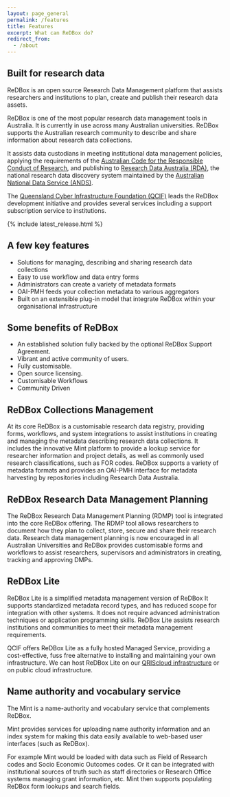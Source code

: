 ```yaml
---
layout: page_general
permalink: /features
title: Features
excerpt: What can ReDBox do?
redirect_from:
  - /about
---
```


## Built for research data

ReDBox is an open source Research Data Management platform that assists researchers and institutions to
plan, create and publish their research data assets.

ReDBox is one of the most popular research data management tools in Australia.
It is currently in use across many Australian universities.
ReDBox supports the Australian research community to describe and share information about research data collections.

It assists data custodians in meeting institutional data management policies, applying the requirements
of the
[Australian Code for the Responsible Conduct of Research](https://www.nhmrc.gov.au/about-us/publications/australian-code-responsible-conduct-research-2018),
and publishing to
[Research Data Australia (RDA)](https://researchdata.edu.au/),
the national research data discovery system maintained by the
[Australian National Data Service (ANDS)](https://ardc.edu.au/).

The
[Queensland Cyber Infrastructure Foundation (QCIF)](https://www.qcif.edu.au/)
leads the ReDBox development initiative and
provides several services including a support subscription service to institutions.

{% include latest_release.html %}

## A few key features

- Solutions for managing, describing and sharing research data collections
- Easy to use workflow and data entry forms
- Administrators can create a variety of metadata formats
- OAI-PMH feeds your collection metadata to various aggregators
- Built on an extensible plug-in model that integrate ReDBox within your organisational infrastructure

## Some benefits of ReDBox

- An established solution fully backed by the optional ReDBox Support Agreement.
- Vibrant and active community of users.
- Fully customisable.
- Open source licensing.
- Customisable Workflows
- Community Driven

## ReDBox Collections Management

At its core ReDBox is a customisable research data registry, providing forms, workflows, and system integrations
to assist institutions in creating and managing the metadata describing research data collections.
It includes the innovative Mint platform to provide a lookup service for researcher information and project details,
as well as commonly used research classifications, such as FOR codes. ReDBox supports a variety of metadata formats
and provides an OAI-PMH interface for metadata harvesting by repositories including Research Data Australia.

## ReDBox Research Data Management Planning

The ReDBox Research Data Management Planning (RDMP) tool is integrated into the core ReDBox offering.
The RDMP tool allows researchers to document how they plan to collect, store, secure and share their research data.
Research data management planning is now encouraged in all Australian Universities and
ReDBox provides customisable forms and workflows to assist researchers, supervisors and administrators in creating,
tracking and approving DMPs.

## ReDBox Lite

ReDBox Lite is a simplified metadata management version of ReDBox
It supports standardized metadata record types, and has reduced scope for integration with other systems.
It does not require advanced administration techniques or application programming skills.
ReDBox Lite assists research institutions and communities to meet their metadata management requirements.

QCIF offers ReDBox Lite as a fully hosted Managed Service, providing a cost-effective,
fuss free alternative to installing and maintaining your own infrastructure.
We can host ReDBox Lite on our
[QRIScloud infrastructure](https://www.qriscloud.org.au/)
or on public cloud infrastructure.

## Name authority and vocabulary service

The Mint is a name-authority and vocabulary service that complements ReDBox.

Mint provides services for uploading name authority information and an index system for making this data
easily available to web-based user interfaces (such as ReDBox).

For example Mint would be loaded with data such as Field of Research codes and Socio Economic Outcomes codes.
Or it can be integrated with institutional sources of truth such as staff directories or
Research Office systems managing grant information, etc.
Mint then supports populating ReDBox form lookups and search fields.
